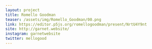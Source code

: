 ```yaml
---
layout: project
title: Romello Goodman
teaser: /assets/img/Romello_Goodman/00.png
link: https://editor.p5js.org/romellogoodman/present/NrtU4Y9nt
site: http://garnet.website/
instagram: garnetwebsite
twitter: mellogood
---
```

